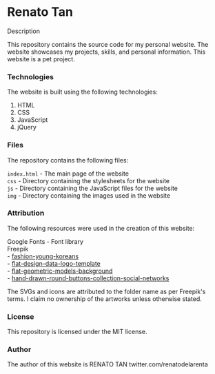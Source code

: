 # Renato Tan

Description

This repository contains the source code for my personal website. The website showcases my projects, skills, and personal information. This website is a pet project.


### Technologies

The website is built using the following technologies:

1. HTML
2. CSS
3. JavaScript
4. jQuery


### Files

The repository contains the following files:

`index.html` - The main page of the website
<br />`css` - Directory containing the stylesheets for the website
<br />`js` - Directory containing the JavaScript files for the website
<br />`img` - Directory containing the images used in the website


### Attribution

The following resources were used in the creation of this website:

Google Fonts - Font library
<br />Freepik
<br />    - [fashion-young-koreans](http://www.freepik.com)
<br />    - [flat-design-data-logo-template](http://www.freepik.com)
<br />    - [flat-geometric-models-background](http://www.freepik.com)
<br />    - [hand-drawn-round-buttons-collection-social-networks](http://www.freepik.com)


The SVGs and icons are attributed to the folder name as per Freepik's terms. I claim no ownership of the artworks unless otherwise stated.


### License

This repository is licensed under the MIT license.

### Author

The author of this website is RENATO TAN
twitter.com/renatodelarenta
